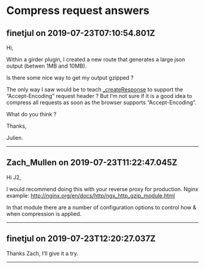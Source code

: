 # Compress request answers

## finetjul on 2019-07-23T07:10:54.801Z

Hi,


Within a girder plugin, I created a new route that generates a large json output (betwen 1MB and 10MB).  

Is there some nice way to get my output gzipped ?


The only way I saw would be to teach [\_createResponse](https://github.com/girder/girder/blob/master/girder/api/rest.py#L493-L527) to support the “Accept\-Encoding” request header ? But I’m not sure if it is a good idea to compress all requests as soon as the browser supports “Accept\-Encoding”.


What do you think ?


Thanks,  

Julien.


---

## Zach_Mullen on 2019-07-23T11:22:47.045Z

Hi J2,


I would recommend doing this with your reverse proxy for production. Nginx example: <http://nginx.org/en/docs/http/ngx_http_gzip_module.html>


In that module there are a number of configuration options to control how \& when compression is applied.


---

## finetjul on 2019-07-23T12:20:27.037Z

Thanks Zach, I’ll give it a try.


---

